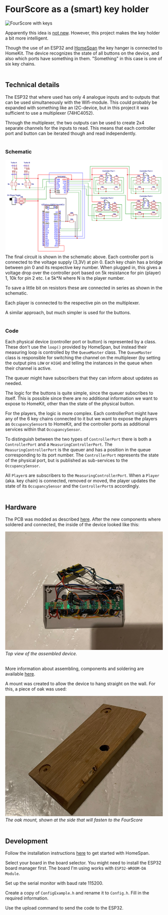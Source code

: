 # FourScore as a (smart) key holder
![FourScore with keys](doc/img/FourScoreKeys.gif)

Apparently this idea is [not new](https://www.reddit.com/r/gaming/comments/51hpdm/broken_nes_four_score_my_new_key_holder/). However, this project makes the key holder a bit more intelligent.

Though the use of an ESP32 and [HomeSpan](https://github.com/HomeSpan/HomeSpan) the key hanger is connected to HomeKit. The device recognizes the state of all buttons on the device, and also which ports have something in them. "Something" in this case is one of six key chains.
<br/>
<br/>

## Technical details
The ESP32 that where used has only 4 analogue inputs and to outputs that can be used simultaneously with the Wifi-module. This could probably be expanded with something like an I2C-device, but in this project it was sufficient to use a multiplexer (74HC4052).

Through the multiplexer, the two outputs can be used to create 2x4 separate channels for the inputs to read. This means that each controller port and button can be iterated though and read independently.
<br/>
<br/>

### Schematic
![Schematic](doc/img/Schematic.png)
The final circuit is shown in the schematic above. Each controller port is connected to the voltage supply (3,3V) at pin 0. Each key chain has a bridge between pin 0 and its respective key number. When plugged in, this gives a voltage drop over the controller port based on 5k resistance for pin (player) 1, 10k for pin 2 etc. I.e 5k*N where N is the player number.

To save a little bit on resistors these are connected in series as shown in the schematic.

Each player is connected to the respective pin on the multiplexer.

A similar approach, but much simpler is used for the buttons.
<br/>
<br/>
### Code
Each physical device (controller port or button) is represented by a class. These don't use the `loop()` provided by HomeSpan, but instead their measuring loop is controlled by the `QueueMaster` class. The `QueueMaster` class is responsible for switching the channel on the multiplexer (by setting the output pins `LOW` or `HIGH`) and telling the instances in the queue when their channel is active.

The queuer might have subscribers that they can inform about updates as needed.

The logic for the buttons is quite simple, since the queuer subscribes to itself. This is possible since there are no additional information we want to expose to HomeKit, other than the state of the physical button.

For the players, the logic is more complex. Each controllerPort might have any of the 6 key chains connected to it but we want to expose the players as `OccupancySensor`s to HomeKit, and the controller ports as additional services within that `OccupancySensor`.

To distinguish between the two types of `ControllerPort` there is both a `ControllerPort` and a `MeasuringControllerPort`. The `MeasuringControllerPort` is the queuer and has a position in the queue corresponding to its port number. The `ControllerPort` represents the state of the physical port, but is published as sub-services to the `OccupancySensor`.

All `Player`s are subscribers to the `MeasuringControllerPort`. When a `Player` (aka. key chain) is connected, removed or moved, the player updates the state of its `OccupancySensor` and the `ControllerPort`s accordingly.
<br/>
<br/>

## Hardware
The PCB was modded as described [here](doc/PCB_MODS_AND_INFO.md). After the new components where soldered and connected, the inside of the device looked like this:

![finished top](doc/img/FinishedTop.jpeg)
_Top view of the assembled device._
<br/>
<br/>

More information about assembling, components and soldering are available [here](doc/HARDWARE.md).

A mount was created to allow the device to hang straight on the wall. For this, a piece of oak was used:

![mount towards FourScore](doc/img/MountTowardsFourScore.jpeg)
_The oak mount, shown at the side that will fasten to the FourScore_
<br/>
<br/>

## Development

Follow the installation instructions [here](https://github.com/HomeSpan/HomeSpan/blob/master/docs/GettingStarted.md) to get started with HomeSpan.

Select your board in the board selector. You might need to install the ESP32 board manager first. The board I'm using works with `ESP32-WROOM-DA Module`.

Set up the serial monitor with baud rate 115200.

Create a copy of `ConfigExample.h` and rename it to `Config.h`. Fill in the required information.

Use the upload command to send the code to the ESP32.